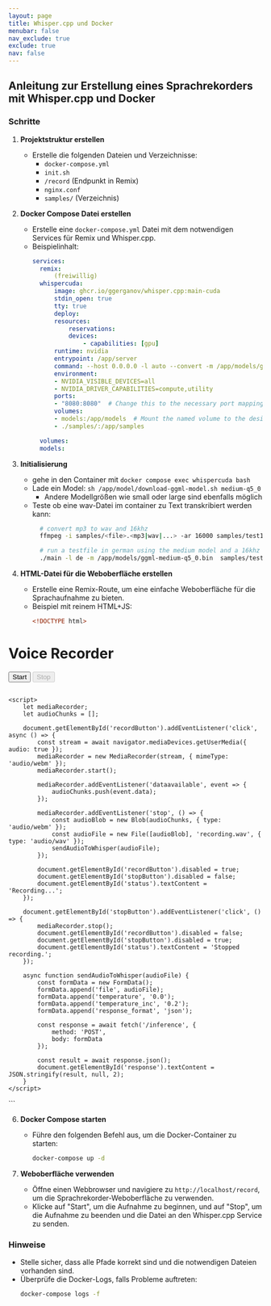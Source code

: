 ```yaml
---
layout: page
title: Whisper.cpp und Docker
menubar: false
nav_exclude: true
exclude: true
nav: false
---
```


## Anleitung zur Erstellung eines Sprachrekorders mit Whisper.cpp und Docker

### Schritte

1. **Projektstruktur erstellen**
    - Erstelle die folgenden Dateien und Verzeichnisse:
      - `docker-compose.yml`
      - `init.sh`
      - `/record` (Endpunkt in Remix)
      - `nginx.conf`
      - `samples/` (Verzeichnis)

2. **Docker Compose Datei erstellen**
    - Erstelle eine `docker-compose.yml` Datei mit dem notwendigen Services für Remix und Whisper.cpp.
    - Beispielinhalt:
      ```yml
      services:
        remix:
            (freiwillig)
        whispercuda:
            image: ghcr.io/ggerganov/whisper.cpp:main-cuda
            stdin_open: true
            tty: true
            deploy:
            resources:
                reservations:
                devices:
                    - capabilities: [gpu]
            runtime: nvidia
            entrypoint: /app/server
            command: --host 0.0.0.0 -l auto --convert -m /app/models/ggml-medium-q5_0.bin  
            environment:
            - NVIDIA_VISIBLE_DEVICES=all
            - NVIDIA_DRIVER_CAPABILITIES=compute,utility
            ports:
            - "8080:8080"  # Change this to the necessary port mapping
            volumes:
            - models:/app/models  # Mount the named volume to the desired path
            - ./samples/:/app/samples

        volumes:
        models:
      ```

3. **Initialisierung**
    - gehe in den Container mit `docker compose exec whispercuda bash`
    - Lade ein Model: `sh /app/model/download-ggml-model.sh medium-q5_0`
        - Andere Modellgrößen wie small oder large sind ebenfalls möglich
    - Teste ob eine wav-Datei im container zu Text transkribiert werden kann:
      ```sh
        # convert mp3 to wav and 16khz
        ffmpeg -i samples/<file>.<mp3|wav|...> -ar 16000 samples/test16khz.wav

        # run a testfile in german using the medium model and a 16khz sample rate
        ./main -l de -m /app/models/ggml-medium-q5_0.bin  samples/test16khz.wav
      ```

4. **HTML-Datei für die Weboberfläche erstellen**
    - Erstelle eine Remix-Route, um eine einfache Weboberfläche für die Sprachaufnahme zu bieten.
    - Beispiel mit reinem HTML+JS:
      ```html
      <!DOCTYPE html>
<html lang="en">
<head>
    <meta charset="UTF-8">
    <meta name="viewport" content="width=device-width, initial-scale=1.0">
    <title>Voice Recorder</title>
</head>
<body>
    <h1>Voice Recorder</h1>
    <button id="recordButton">Start</button>
    <button id="stopButton" disabled>Stop</button>
    <p id="status"></p>
    <pre id="response"></pre>

    <script>
        let mediaRecorder;
        let audioChunks = [];

        document.getElementById('recordButton').addEventListener('click', async () => {
            const stream = await navigator.mediaDevices.getUserMedia({ audio: true });
            mediaRecorder = new MediaRecorder(stream, { mimeType: 'audio/webm' });
            mediaRecorder.start();

            mediaRecorder.addEventListener('dataavailable', event => {
                audioChunks.push(event.data);
            });

            mediaRecorder.addEventListener('stop', () => {
                const audioBlob = new Blob(audioChunks, { type: 'audio/webm' });
                const audioFile = new File([audioBlob], 'recording.wav', { type: 'audio/wav' });
                sendAudioToWhisper(audioFile);
            });

            document.getElementById('recordButton').disabled = true;
            document.getElementById('stopButton').disabled = false;
            document.getElementById('status').textContent = 'Recording...';
        });

        document.getElementById('stopButton').addEventListener('click', () => {
            mediaRecorder.stop();
            document.getElementById('recordButton').disabled = false;
            document.getElementById('stopButton').disabled = true;
            document.getElementById('status').textContent = 'Stopped recording.';
        });

        async function sendAudioToWhisper(audioFile) {
            const formData = new FormData();
            formData.append('file', audioFile);
            formData.append('temperature', '0.0');
            formData.append('temperature_inc', '0.2');
            formData.append('response_format', 'json');

            const response = await fetch('/inference', {
                method: 'POST',
                body: formData
            });

            const result = await response.json();
            document.getElementById('response').textContent = JSON.stringify(result, null, 2);
        }
    </script>
</body>
</html>
      ```



6. **Docker Compose starten**
    - Führe den folgenden Befehl aus, um die Docker-Container zu starten:
      ```sh
      docker-compose up -d
      ```

7. **Weboberfläche verwenden**
    - Öffne einen Webbrowser und navigiere zu `http://localhost/record`, um die Sprachrekorder-Weboberfläche zu verwenden.
    - Klicke auf "Start", um die Aufnahme zu beginnen, und auf "Stop", um die Aufnahme zu beenden und die Datei an den Whisper.cpp Service zu senden.

### Hinweise
- Stelle sicher, dass alle Pfade korrekt sind und die notwendigen Dateien vorhanden sind.
- Überprüfe die Docker-Logs, falls Probleme auftreten:
  ```sh
  docker-compose logs -f
  ```

